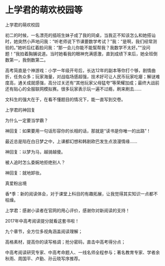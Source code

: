 # 上学君的萌欢校园等

上学君的萌欢校园 

初二的时候，一名漂亮的插班生妹子成了我的同桌，当我正不知该怎么和她搭讪时，她突然小声地问我：“听老师说下节课要数学考试？”我：“是啊，我们经常测验的。”她听后红着脸问我：“那一会儿你能不能幫帮我？我数学不太好。”“没问题！”我拍着胸脯说道。当时她看我的眼神充满感激，直到成绩下来后，她全班倒数第一，我倒数第二。 

高考简直是个神游戏：小学一年级开号后，长达12年的副本等你打个够，剧情曲折，任务众多；玩家海量，对战临场感超强，技术好可让人民币玩家吃瘪；解谜难度高，通关成就感强，高分过关还有“其他玩家父母猛夸”等荣耀加成；最终大战前还有贴心的全服联网模拟赛。很多玩家表示玩一遍不过瘾，刷来刷去…… 

文科生的强大在于，在看不懂题目的情况下，能一直写到交卷。 

上学君的神回复 

为什么一定要当学霸？ 

神回复：如果要用一句话形容你的长相的话，那就是“读书是你唯一的出路”！ 

最近总是陷在白日梦之中，上课都幻想和韩剧欧巴发生点浪漫情缘…… 

神回复：以梦为马，越骑越傻。 

被人追时怎么委婉地拒绝别人？ 

神回复：就地卸妆。 

真爱粉出境 

香*季：新的阅读体会，对于课堂上科目的有趣拓展，让我觉得其实知识一点都不枯燥。 

上学君：感谢小读者在官网的用心评价，感谢你对新阅读的支持！ 

2017年中高考阅读提分就看这套书啦！ 

九个章节，全方位多视角涵盖阅读理解； 

高格素材，提高你的读写格调；抢分密码，直击中高考得分点； 

中高考阅读研究专家、中高考命题人、一线名师全程参与；著名教育专家、学者余秋雨、周国平、卢勤、孙云晓写序推荐。